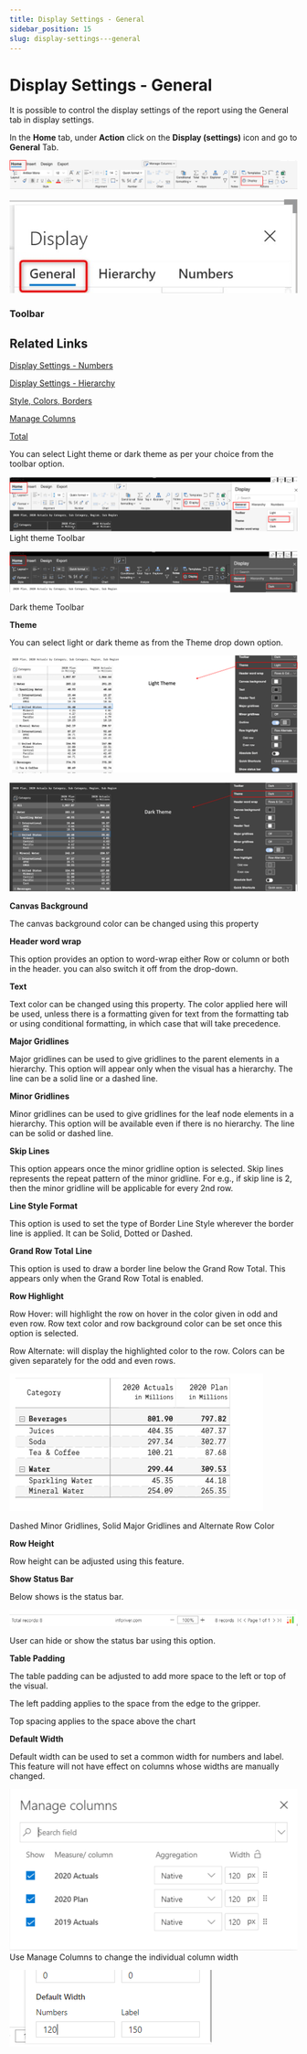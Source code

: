 ```yaml
---
title: Display Settings - General
sidebar_position: 15
slug: display-settings---general
---
```

# Display Settings - General

It is possible to control the display settings of the report using the General tab in display settings.

In the **Home** tab, under **Action** click on the **Display (settings)** icon and go to **General** Tab.

![Untitled](/img/Setting/General/general1.png)

![Genral tab.jpg](/img/Setting/General/general2.jpg)

### **Toolbar**

## Related Links

[Display Settings - Numbers](settings/display-settings---numbers)

[Display Settings - Hierarchy](https://www.notion.so/Display-Settings-Hierarchy-3b103cd8025f4b5994049e6508020396)

[Style, Colors, Borders](build/Style,color,border)

[Manage Columns](build/Managecolumn)

[Total](build/Total)

You can select Light theme or dark theme as per your choice from the toolbar option. 

![Light theme Toolbar](/img/Setting/General/general3.png)
Light theme Toolbar

![Dark theme Toolbar](/img/Setting/General/general4.png)

Dark theme Toolbar

**Theme**

You can select light or dark theme as from the Theme drop down option. 

![Untitled](/img/Setting/General/general5.png)

![Untitled](/img/Setting/General/general6.png)

**Canvas Background**

The canvas background color can be changed using this property

**Header word wrap**

This option provides an option to word-wrap either Row or column or both in the header. you can also switch it off from the drop-down.

**Text**

Text color can be changed using this property. The color applied here will be used, unless there is a formatting given for text from the formatting tab or using conditional formatting, in which case that will take precedence.

**Major Gridlines**

Major gridlines can be used to give gridlines to the parent elements in a hierarchy. This option will appear only when the visual has a hierarchy. The line can be a solid line or a dashed line.

**Minor Gridlines**

Minor gridlines can be used to give gridlines for the leaf node elements in a hierarchy. This option will be available even if there is no hierarchy. The line can be solid or dashed line.

**Skip Lines**

This option appears once the minor gridline option is selected. Skip lines represents the repeat pattern of the minor gridline. For e.g., if skip line is 2, then the minor gridline will be applicable for every 2nd row.

**Line Style Format**

This option is used to set the type of Border Line Style wherever the border line is applied. It can be Solid, Dotted or Dashed.

**Grand Row Total** **Line** 

This option is used to draw a border line below the Grand Row Total. This appears only when the Grand Row Total is enabled.

**Row Highlight**

Row Hover: will highlight the row on hover in the color given in odd and even row. Row text color and row background color can be set once this option is selected.

Row Alternate: will display the highlighted color to the row. Colors can be given separately for the odd and even rows.

![Dashed Minor Gridlines, Solid Major Gridlines and Alternate Row Color ](/img/Setting/General/general7.png)

Dashed Minor Gridlines, Solid Major Gridlines and Alternate Row Color 

**Row Height**

Row height can be adjusted using this feature.

**Show Status Bar**

Below shows is the status bar.

![Untitled](/img/Setting/General/general8.png)

User can hide or show the status bar using this option.

**Table Padding**

The table padding can be adjusted to add more space to the left or top of the visual.

The left padding applies to the space from the edge to the gripper.

Top spacing applies to the space above the chart

**Default Width**

Default width can be used to set a common width for numbers and label. This feature will not have effect on columns whose widths are manually changed.

![Use Manage Columns to change the individual column width](/img/Setting/General/general9.png)
Use Manage Columns to change the individual column width

![Untitled](/img/Setting/General/general10.png)